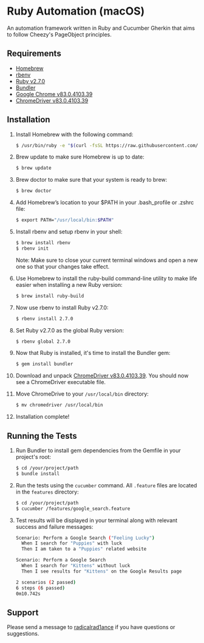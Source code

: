 # Ruby Automation (macOS)
An automation framework written in Ruby and Cucumber Gherkin that aims to follow Cheezy's PageObject principles.

## Requirements
* [Homebrew](https://brew.sh/)
* [rbenv](https://github.com/rbenv/rbenv)
* [Ruby v2.7.0](https://www.ruby-lang.org/en/downloads/)
* [Bundler](https://bundler.io/)
* [Google Chrome v83.0.4103.39](https://www.google.com/chrome/)
* [ChromeDriver v83.0.4103.39](https://chromedriver.chromium.org/downloads)

## Installation 
1. Install Homebrew with the following command:

    ~~~ sh
    $ /usr/bin/ruby -e "$(curl -fsSL https://raw.githubusercontent.com/Homebrew/install/master/install)"
    ~~~

2. Brew update to make sure Homebrew is up to date:

    ~~~ sh
    $ brew update
    ~~~
    
3. Brew doctor to make sure that your system is ready to brew:

    ~~~ sh
    $ brew doctor
    ~~~

4. Add Homebrew’s location to your $PATH in your .bash_profile or .zshrc file:

    ~~~ sh
    $ export PATH="/usr/local/bin:$PATH"
    ~~~
    
5. Install rbenv and setup rbenv in your shell:

    ~~~ sh
    $ brew install rbenv
    $ rbenv init
    ~~~
    
    Note: Make sure to close your current terminal windows and open a new one so that your changes take effect.
    
6. Use Homebrew to install the ruby-build command-line utility to make life easier when installing a new Ruby version:

    ~~~ sh
    $ brew install ruby-build
    ~~~

7. Now use rbenv to install Ruby v2.7.0:

    ~~~ sh
    $ rbenv install 2.7.0
    ~~~

8. Set Ruby v2.7.0 as the global Ruby version:
    
    ~~~ sh
    $ rbenv global 2.7.0
    ~~~
    
9. Now that Ruby is installed, it's time to install the Bundler gem: 

    ~~~ sh
    $ gem install bundler
    ~~~

10. Download and unpack [ChromeDriver v83.0.4103.39](https://chromedriver.storage.googleapis.com/index.html?path=83.0.4103.39/). You should now see a ChromeDriver executable file.

11. Move ChromeDrive to your `/usr/local/bin` directory:

    ~~~ sh
    $ mv chromedriver /usr/local/bin
    ~~~
 
12. Installation complete!

## Running the Tests
1. Run Bundler to install gem dependencies from the Gemfile in your project's root:

    ~~~ sh
    $ cd /your/project/path
    $ bundle install
    ~~~

2. Run the tests using the `cucumber` command. All `.feature` files are located in the `features` directory:

    ~~~ sh
    $ cd /your/project/path
    $ cucumber /features/google_search.feature
    ~~~

3. Test results will be displayed in your terminal along with relevant success and failure messages:

    ~~~ sh
    Scenario: Perform a Google Search ("Feeling Lucky")
      When I search for "Puppies" with luck
      Then I am taken to a "Puppies" related website

    Scenario: Perform a Google Search
      When I search for "Kittens" without luck
      Then I see results for "Kittens" on the Google Results page

    2 scenarios (2 passed)
    6 steps (6 passed)
    0m10.742s
    ~~~

## Support
Please send a message to [radicalrad1ance](https://github.com/radicalrad1ance/) if you have questions or suggestions.
